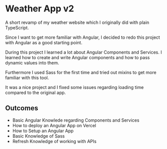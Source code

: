 # Weather App v2

A short revamp of my weather website which I originally did with plain TypeScript.

Since I want to get more familiar with Angular, I decided to redo this project with Angular as a good starting point.

During this project I learned a lot about Angular Components and Services. I learned how to create and write Angular components and how to pass dynamic values into them.

Furthermore I used Sass for the first time and tried out mixins to get more familiar with this tool.

It was a nice project and I fixed some issues regarding loading time compared to the original app.

## Outcomes

- Basic Angular Knowlede regarding Components and Services
- How to deploy an Angular App on Vercel
- How to Setup an Angular App
- Basic Knowledge of Sass
- Refresh Knowledge of working with APIs
